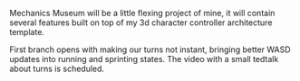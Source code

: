 Mechanics Museum will be a little flexing project of mine, it will contain several features built on top of my 3d character controller architecture template.

First branch opens with making our turns not instant, bringing better WASD updates into running and sprinting states. The video with a small tedtalk about turns is scheduled.
